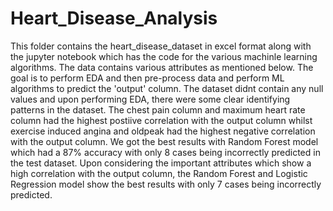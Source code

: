 # Heart_Disease_Analysis
This folder contains the heart_disease_dataset in excel format along with the jupyter notebook which has the code for the various machinle learning algorithms. The data contains various attributes as mentioned below. The goal is to perform EDA and then pre-process data and perform ML algorithms to predict the 'output' column.
The dataset didnt contain any null values and upon performing EDA, there were some clear identifying patterns in the dataset. The chest pain column and maximum heart rate column had the highest postiive correlation with the output column whilst exercise induced angina and oldpeak had the highest negative correlation with the output column.
We got the best results with Random Forest model which had a 87% accuracy with only 8 cases being incorrectly predicted in the test dataset. Upon considering the important attributes which show a high correlation with the output column, the Random Forest and Logistic Regression model show the best results with only 7 cases being incorrectly predicted.
